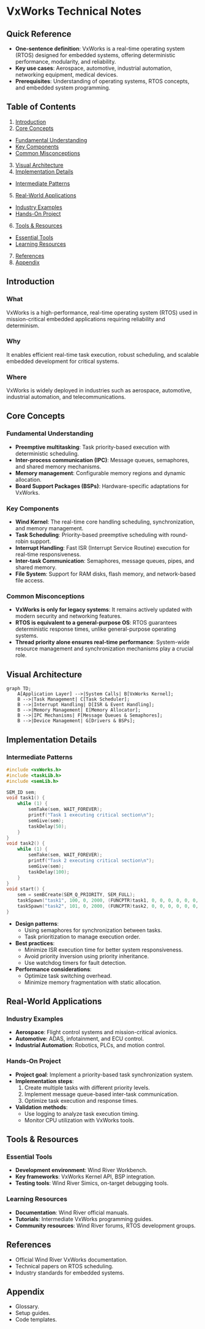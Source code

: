# VxWorks Technical Notes

## Quick Reference
- **One-sentence definition**: VxWorks is a real-time operating system (RTOS) designed for embedded systems, offering deterministic performance, modularity, and reliability.
- **Key use cases**: Aerospace, automotive, industrial automation, networking equipment, medical devices.
- **Prerequisites**: Understanding of operating systems, RTOS concepts, and embedded system programming.

## Table of Contents
1. [Introduction](#introduction)
2. [Core Concepts](#core-concepts)
  - [Fundamental Understanding](#fundamental-understanding)
  - [Key Components](#key-components)
  - [Common Misconceptions](#common-misconceptions)
3. [Visual Architecture](#visual-architecture)
4. [Implementation Details](#implementation-details)
  - [Intermediate Patterns](#intermediate-patterns)
5. [Real-World Applications](#real-world-applications)
  - [Industry Examples](#industry-examples)
  - [Hands-On Project](#hands-on-project)
6. [Tools & Resources](#tools--resources)
  - [Essential Tools](#essential-tools)
  - [Learning Resources](#learning-resources)
7. [References](#references)
8. [Appendix](#appendix)

## Introduction
### What
VxWorks is a high-performance, real-time operating system (RTOS) used in mission-critical embedded applications requiring reliability and determinism.

### Why
It enables efficient real-time task execution, robust scheduling, and scalable embedded development for critical systems.

### Where
VxWorks is widely deployed in industries such as aerospace, automotive, industrial automation, and telecommunications.

## Core Concepts
### Fundamental Understanding
- **Preemptive multitasking**: Task priority-based execution with deterministic scheduling.
- **Inter-process communication (IPC)**: Message queues, semaphores, and shared memory mechanisms.
- **Memory management**: Configurable memory regions and dynamic allocation.
- **Board Support Packages (BSPs)**: Hardware-specific adaptations for VxWorks.

### Key Components
- **Wind Kernel**: The real-time core handling scheduling, synchronization, and memory management.
- **Task Scheduling**: Priority-based preemptive scheduling with round-robin support.
- **Interrupt Handling**: Fast ISR (Interrupt Service Routine) execution for real-time responsiveness.
- **Inter-task Communication**: Semaphores, message queues, pipes, and shared memory.
- **File System**: Support for RAM disks, flash memory, and network-based file access.

### Common Misconceptions
- **VxWorks is only for legacy systems**: It remains actively updated with modern security and networking features.
- **RTOS is equivalent to a general-purpose OS**: RTOS guarantees deterministic response times, unlike general-purpose operating systems.
- **Thread priority alone ensures real-time performance**: System-wide resource management and synchronization mechanisms play a crucial role.

## Visual Architecture
```mermaid
graph TD;
    A[Application Layer] -->|System Calls| B[VxWorks Kernel];
    B -->|Task Management| C[Task Scheduler];
    B -->|Interrupt Handling| D[ISR & Event Handling];
    B -->|Memory Management| E[Memory Allocator];
    B -->|IPC Mechanisms| F[Message Queues & Semaphores];
    B -->|Device Management| G[Drivers & BSPs];
```

## Implementation Details
### Intermediate Patterns
```c
#include <vxWorks.h>
#include <taskLib.h>
#include <semLib.h>

SEM_ID sem;
void task1() {
    while (1) {
        semTake(sem, WAIT_FOREVER);
        printf("Task 1 executing critical section\n");
        semGive(sem);
        taskDelay(50);
    }
}
void task2() {
    while (1) {
        semTake(sem, WAIT_FOREVER);
        printf("Task 2 executing critical section\n");
        semGive(sem);
        taskDelay(100);
    }
}
void start() {
    sem = semBCreate(SEM_Q_PRIORITY, SEM_FULL);
    taskSpawn("task1", 100, 0, 2000, (FUNCPTR)task1, 0, 0, 0, 0, 0, 0, 0, 0, 0, 0);
    taskSpawn("task2", 101, 0, 2000, (FUNCPTR)task2, 0, 0, 0, 0, 0, 0, 0, 0, 0, 0);
}
```
- **Design patterns**:
  - Using semaphores for synchronization between tasks.
  - Task prioritization to manage execution order.
- **Best practices**:
  - Minimize ISR execution time for better system responsiveness.
  - Avoid priority inversion using priority inheritance.
  - Use watchdog timers for fault detection.
- **Performance considerations**:
  - Optimize task switching overhead.
  - Minimize memory fragmentation with static allocation.

## Real-World Applications
### Industry Examples
- **Aerospace**: Flight control systems and mission-critical avionics.
- **Automotive**: ADAS, infotainment, and ECU control.
- **Industrial Automation**: Robotics, PLCs, and motion control.

### Hands-On Project
- **Project goal**: Implement a priority-based task synchronization system.
- **Implementation steps**:
  1. Create multiple tasks with different priority levels.
  2. Implement message queue-based inter-task communication.
  3. Optimize task execution and response times.
- **Validation methods**:
  - Use logging to analyze task execution timing.
  - Monitor CPU utilization with VxWorks tools.

## Tools & Resources
### Essential Tools
- **Development environment**: Wind River Workbench.
- **Key frameworks**: VxWorks Kernel API, BSP integration.
- **Testing tools**: Wind River Simics, on-target debugging tools.

### Learning Resources
- **Documentation**: Wind River official manuals.
- **Tutorials**: Intermediate VxWorks programming guides.
- **Community resources**: Wind River forums, RTOS development groups.

## References
- Official Wind River VxWorks documentation.
- Technical papers on RTOS scheduling.
- Industry standards for embedded systems.

## Appendix
- Glossary.
- Setup guides.
- Code templates.

